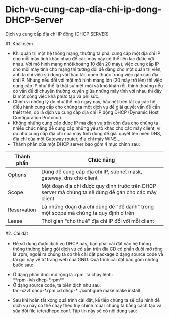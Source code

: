 # Dich-vu-cung-cap-dia-chi-ip-dong-DHCP-Server
Dịch vụ cung cấp địa chỉ IP động (DHCP SERVER)


#1. Khái niệm

- Khi quản trị một hệ thống mạng, thường ta phải cung cấp một địa chỉ IP cho mỗi máy tính khác nhau để các máy này có thể liên lạc được với nhau. Với mô hình mạng nhỏ(khoảng 10 đến 20 máy), việc cung cấp IP cho mỗi máy tính cho mạng thì tương đối dễ dàng cho một quản trị viên, anh ta chỉ việc sử dụng vài thao tác quen thuộc trong việc gán các địa chỉ IP. Nhưng nếu đối với một mô hình mạng lớn (20 máy trở lên) thì việc cung cấp IP như thế là thật sự mệt mỏi và khó khăn rồi, thỉnh thoảng nếu có vấn đề di chuyển thường xuyên giữa những máy tính với nhau thì đây là một công việc khá phức tạp và phí sức.
- Chính vì những lý do như thế mà ngày nay, hầu hết trên tất cả các hệ điều hành cung cấp cho chúng ta một dịch vụ để giải quyết vấn đề cần thiết trên, đó là dịch vụ cung cấp địa chỉ IP động DHCP (Dynamic Host Configuration Protocol).
- Không những cung cấp được IP mà dịch vụ trên còn đưa cho chúng ta nhiều chức năng để cung cấp những yếu tố khác cho các máy client, ví dụ như cung cấp địa chỉ của máy tính dùng để giải quyết tên miền DNS, địa chỉ của một Gateway router, địa chỉ máy WINS....
- Thành phần của một DHCP server bao gồm 4 mục chính sau:

| Thành phần | Chức năng |
|------------|-----------|
| Options | Dùng để cung cấp địa chỉ IP, subnet mask, gateway. dns cho client |
| Scope | Một đoạn địa chỉ được quy định trước trên DHCP server mà chúng ta sẽ dùng để gán cho các máy client |
| Reservation | Là những đoạn địa chỉ dùng để "để dành" trong một scope mà chúng ta quy định ở trên |
| Lease | Thời gian "cho thuê" địa chỉ IP đối với mỗi client |

#2. Cài đặt

- Để sử dụng được dịch vụ DHCP này, bạn phải cài đặt vào hệ thống thông thường bằng gói dịch vụ có sẵn trên đĩa CD có phần đuôi mở rộng là .rpm, ngoài ra chúng ta có thể cài đặt package ở dạng source code và tải gói này về từ trang web của GNU. Quá trình cài đặt bao gồm những bước sau:
<ul>
<li>Ở dạng phần đuôi mở rộng là .rpm, ta chạy lệnh:</li>
    **rpm -ivh dhcp-*.rpm**
<li>Ở dạng source code, ta biên dịch như sau:</li>
tar -xzvf dhcp-*.rpm
cd dhcp-*
./configure
make
make install
</ul>

- Sau khi hoàn tất xong quá trình cài đặt, kế tiếp chúng ta sẽ cấu hình để dịch vụ này có thể chạy theo tùy chính rcuar chúng ta bằng cách tạo và sửa đổi file /etc/dhcpd.conf. Tập tin này sẽ có nội dung sau:


